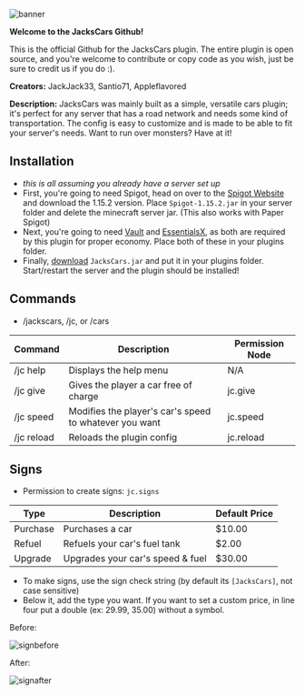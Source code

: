 ![banner](https://user-images.githubusercontent.com/30203676/79029382-c96ea980-7b59-11ea-9e22-81386118ea5a.png)

**Welcome to the JacksCars Github!**

This is the official Github for the JacksCars plugin. The entire plugin is open source, and you're welcome to contribute or copy code as you wish, just be sure to credit us if you do :).

**Creators:** JackJack33, Santio71, Appleflavored

**Description:** JacksCars was mainly built as a simple, versatile cars plugin; it's perfect for any server that has a road network and needs some kind of transportation. The config is easy to customize and is made to be able to fit your server's needs. Want to run over monsters? Have at it!

## Installation
* *this is all assuming you already have a server set up*
* First, you're going to need Spigot, head on over to the [Spigot Website](https://getbukkit.org/download/spigot) and download the 1.15.2 version. Place `Spigot-1.15.2.jar` in your server folder and delete the minecraft server jar. (This also works with Paper Spigot)
* Next, you're going to need [Vault](https://www.spigotmc.org/resources/vault.34315/) and [EssentialsX](https://www.spigotmc.org/resources/essentialsx.9089/), as both are required by this plugin for proper economy. Place both of these in your plugins folder.
* Finally, [download](https://github.com/JackJack33/JacksCars/releases) `JacksCars.jar` and put it in your plugins folder. Start/restart the server and the plugin should be installed!

## Commands
* /jackscars, /jc, or /cars

| Command         | Description     | Permission Node |
|-----------------|-----------------|-----------------|
| /jc help | Displays the help menu | N/A |
| /jc give | Gives the player a car free of charge | jc.give |
| /jc speed | Modifies the player's car's speed to whatever you want | jc.speed |
| /jc reload | Reloads the plugin config | jc.reload |

## Signs
* Permission to create signs: `jc.signs`

| Type          | Description   | Default Price |
|---------------|---------------|---------------|
| Purchase | Purchases a car | $10.00 |
| Refuel | Refuels your car's fuel tank | $2.00 |
| Upgrade | Upgrades your car's speed & fuel | $30.00 |

* To make signs, use the sign check string (by default its `[JacksCars]`, not case sensitive)
* Below it, add the type you want. If you want to set a custom price, in line four put a double (ex: 29.99, 35.00) without a symbol.

Before:

![signbefore](https://user-images.githubusercontent.com/30203676/79059728-17aba780-7c43-11ea-966a-9dca03cd1303.png)

After:

![signafter](https://user-images.githubusercontent.com/30203676/79059731-18dcd480-7c43-11ea-914c-3e50b914cf9b.png)

